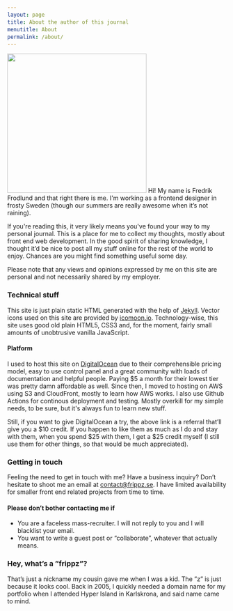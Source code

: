 ```yaml
---
layout: page
title: About the author of this journal
menutitle: About
permalink: /about/
---
```


<img
  src="/images/just-me-320w.jpg"
  srcset="/images/just-me-480w.jpg 480w,
          /images/just-me-640w.jpg 640w"
  sizes="(min-width: 1100px) 25vw, 50vw"
  alt=""
  height="320"
  width="320"
  class="left"> Hi! My name is Fredrik Frodlund and that right there is me. I'm working as a frontend designer in frosty Sweden (though our summers are really awesome when it’s not raining).

If you're reading this, it very likely means you've found your way to my personal journal. This is a place for me to collect my thoughts, mostly about front end web development. In the good spirit of sharing knowledge, I thought it’d be nice to post all my stuff online for the rest of the world to enjoy. Chances are you might find something useful some day.

Please note that any views and opinions expressed by me on this site are personal and not necessarily shared by my employer.

### Technical stuff

This site is just plain static HTML generated with the help of [Jekyll](http://jekyllrb.com/). Vector icons used on this site are provided by [icomoon.io](https://icomoon.io). Technology-wise, this site uses good old plain HTML5, CSS3 and, for the moment, fairly small amounts of unobtrusive vanilla JavaScript.

#### Platform

I used to host this site on [DigitalOcean](https://m.do.co/c/2e95857e7f62) due to their comprehensible pricing model, easy to use control panel and a great community with loads of documentation and helpful people. Paying $5 a month for their lowest tier was pretty damn affordable as well. Since then, I moved to hosting on AWS using S3 and CloudFront, mostly to learn how AWS works. I also use Github Actions for continous deployment and testing. Mostly overkill for my simple needs, to be sure, but it's always fun to learn new stuff.

Still, if you want to give DigitalOcean a try, the above link is a referral that’ll give you a $10 credit. If you happen to like them as much as I do and stay with them, when you spend $25 with them, I get a $25 credit myself (I still use them for other things, so that would be much appreciated).

### Getting in touch

Feeling the need to get in touch with me? Have a business inquiry? Don’t hesitate to shoot me an email at [contact@frippz.se](mailto:contact@frippz.se). I have limited availability for smaller front end related projects from time to time.

#### Please don’t bother contacting me if

* You are a faceless mass-recruiter. I will not reply to you and I will blacklist your email.
* You want to write a guest post or “collaborate”, whatever that actually means.

### Hey, what’s a ”frippz”?

That’s just a nickname my cousin gave me when I was a kid. The ”z” is just because it looks cool. Back in 2005, I quickly needed a domain name for my portfolio when I attended Hyper Island in Karlskrona, and said name came to mind.
